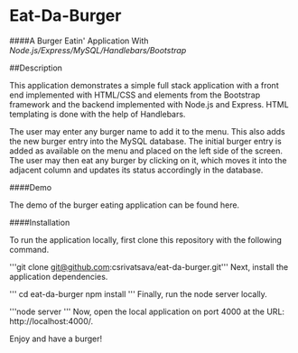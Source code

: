 # Eat-Da-Burger

####A Burger Eatin' Application With *Node.js/Express/MySQL/Handlebars/Bootstrap*

##Description

This application demonstrates a simple full stack application with a front end implemented with HTML/CSS and elements from the Bootstrap framework and the backend implemented with Node.js and Express. HTML templating is done with the help of Handlebars.

The user may enter any burger name to add it to the menu. This also adds the new burger entry into the MySQL database. The initial burger entry is added as available on the menu and placed on the left side of the screen. The user may then eat any burger by clicking on it, which moves it into the adjacent column and updates its status accordingly in the database.

####Demo

The demo of the burger eating application can be found here.

####Installation

To run the application locally, first clone this repository with the following command.

'''git clone git@github.com:csrivatsava/eat-da-burger.git'''
Next, install the application dependencies.

'''
cd eat-da-burger
npm install
'''
Finally, run the node server locally.

'''node server '''
Now, open the local application on port 4000 at the URL: http://localhost:4000/.

Enjoy and have a burger!